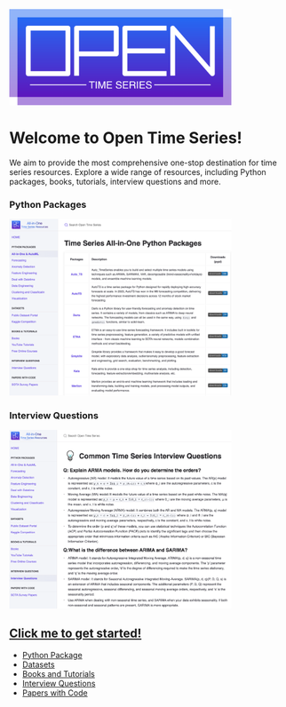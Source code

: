 <img src="/assets/images/large-logo.png" alt="Open Time Series" style="max-width: 400px;">

# Welcome to Open Time Series!

We aim to provide the most comprehensive one-stop destination for time series resources. 
Explore a wide range of resources, including Python packages, books, tutorials, interview questions and more. 

### Python Packages
<img src="/assets/images/screenshots/Python Packages.png" alt="Python Packages" style="max-width: 400px;">

### Interview Questions
<img src="/assets/images/screenshots/Interview Questions.png" alt="Interview Questions" style="max-width: 400px;">

## [Click me to get started!](opentimeseries.com)
* [Python Package]()
* [Datasets]()
* [Books and Tutorials]()
* [Interview Questions]()
* [Papers with Code]()